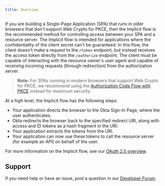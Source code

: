 ```yaml
---
title: Overview
---
```


If you are building a Single-Page Application (SPA) that runs in older browsers that don't support Web Crypto for PKCE, then the Implicit flow is the recommended method for controlling access between your SPA and a resource server. The Implicit flow is intended for applications where the confidentiality of the client secret can't be guaranteed. In this flow, the client doesn't make a request to the `/token` endpoint, but instead receives the access token directly from the `/authorize` endpoint.  The client must be capable of interacting with the resource owner's user agent and capable of receiving incoming requests (through redirection) from the authorization server.

> **Note:** For SPAs running in modern browsers that support Web Crypto for PKCE, we recommend using the [Authorization Code Flow with PKCE](/docs/guides/implement-auth-code-pkce/) instead for maximum security.

At a high level, the Implicit flow has the following steps:

- Your application directs the browser to the Okta Sign-In Page, where the user authenticates.
- Okta redirects the browser back to the specified redirect URI, along with access and ID tokens as a hash fragment in the URI.
- Your application extracts the tokens from the URI.
- Your application can now use these tokens to call the resource server (for example an API) on behalf of the user.

For more information on the Implicit flow, see our [OAuth 2.0 overview](/docs/concepts/oauth-openid/#implicit-flow).

## Support

If you need help or have an issue, post a question in our [Developer Forum](https://devforum.okta.com).

<NextSectionLink/>
